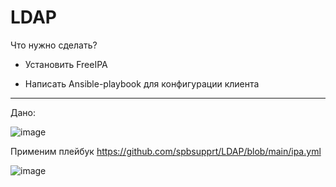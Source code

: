 # LDAP

Что нужно сделать?

- Установить FreeIPA

- Написать Ansible-playbook для конфигурации клиента

---

Дано:

![image](https://github.com/user-attachments/assets/39ad0c96-ed52-46fd-b5d0-965421346194)

Применим плейбук  https://github.com/spbsupprt/LDAP/blob/main/ipa.yml


![image](https://github.com/user-attachments/assets/e0092e64-1231-4575-a639-485ba7a8d719)
